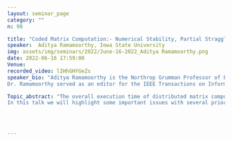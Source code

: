 ```yaml
---
layout: seminar_page
category: ""
n: 98

title: "Coded Matrix Computation:- Numerical Stability, Partial Stragglers and Sparse Input Matrices"
speaker:  Aditya Ramamoorthy, Iowa State University
img: assets/img/seminars/2022/June-16-2022_Aditya Ramamoorthy.png
date: 2022-06-16 17:59:00 
Venue: 
recorded_video: lIHhGHYGeZs
speaker_bio: "Aditya Ramamoorthy is the Northrop Grumman Professor of Electrical and Computer Engineering and (by courtesy) of Mathematics at Iowa State University. He received his B. Tech. degree in Electrical Engineering from the Indian Institute of Technology, Delhi and the M.S. and Ph.D. degrees from the University of California, Los Angeles (UCLA). His research interests are in the areas of classical/quantum information theory and coding techniques with applications to distributed computation, content distribution networks and machine learning.
Dr. Ramamoorthy served as an editor for the IEEE Transactions on Information Theory from 2016 to 2019 and the IEEE Transactions on Communications from 2011 to 2015. He is the recipient of the 2020 Mid-Career Achievement in Research Award, the 2019 Boast-Nilsson Educational Impact Award and the 2012 Early Career Engineering Faculty Research Award from Iowa State University,  the 2012 NSF CAREER award, and the Harpole-Pentair professorship in 2009 and 2010."

Topic_abstract: "The overall execution time of distributed matrix computations is often dominated by slow or failed worker nodes (also known as stragglers). Recently, ideas from coding theory have been adapted to these problems; these allow for recovery of the intended result as long as a minimum number (threshold) of worker nodes complete their assigned tasks.
In this talk we will highlight some important issues with several prior works in the area. These include numerical instability in the recovery of the desired result and ignoring work performed by slow workers (or partial stragglers). Furthermore, several prior schemes can cause an undesirable increase in the worker computation time when the input matrices are sparse. We will discuss some of our recent contributions in this area that address these issues."




---
```


